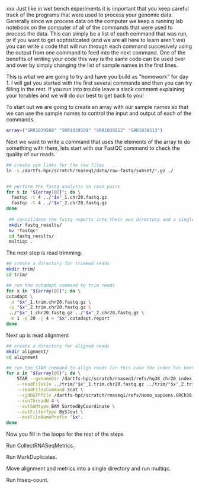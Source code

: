xxx
Just like in wet bench experiments it is important that you keep careful track of the programs that were used to process your genomic data. Generally since we process data on the computer we keep a running lab notebook on the computer of all of the commands that were used to process the data. This can simply be a list of each command that was run, or if you want to get sophisticated (and we are all here to learn aren't we) you can write a code that will run through each command succesively using the output from one command to feed into the next command. One of the benefits of writing your code this way is the same code can be used over and over by simply changing the list of sample names in the first lines. 

This is what we are going to try and have you build as "homework" for day 1. I will get you started with the first several commands and then you can try filling in the rest. If you run into trouble leave a slack comment explaining your torubles and we will do our best to get back to you! 

To start out we are going to create an array with our sample names so that we can use the sample names to control the input and output of each of the commands. 

```bash
array=("SRR1039508" "SRR1039509" "SRR1039512" "SRR1039513")
```

Next we want to write a command that uses the elements of the array to do something with them, lets start with our FastQC command to check the quality of our reads.

```bash
## create sym links for the raw files 
ln -s /dartfs-hpc/scratch/rnaseq1/data/raw-fastq/subset/*.gz ./


## perform the fastq analysis on read pairs
for x in "${array[@]}"; do \
  fastqc -t 4 ../"$x"_1.chr20.fastq.gz
  fastqc -t 4 ../"$x"_2.chr20.fastq.gz
done
 
 ## consolidate the fastq reports into their own directory and a single QC file with multiqc
 mkdir fastq_results/
 mv *fastqc*
 cd fastq_results/
 multiqc .
 ```
 
 The next step is read trimming. 
 
 ```bash
 ## create a directory for trimmed reads
 mkdir trim/
 cd trim/
 
 ## run the cutadapt command to trim reads
for x in "${array[@]}"; do \
 cutadapt \
  -o "$x"_1.trim.chr20.fastq.gz \
  -p "$x"_2.trim.chr20.fastq.gz \
  ../"$x"_1.chr20.fastq.gz ../"$x"_2.chr20.fastq.gz \
  -m 1 -q 20 -j 4 > "$x".cutadapt.report
done
 ```

Next up is read alignment

```bash
## create a directory for aligned reads
mkdir alignment/
cd alignment

## run the STAR command to align reads (in this case the index has been built if you are using a different reference file you will need to add a command for building the reference
for x in "${array[@]}"; do \
    STAR --genomeDir /dartfs-hpc/scratch/rnaseq1/refs/hg38_chr20_index \
    --readFilesIn ../trim/"$x"_1.trim.chr20.fastq.gz ../trim/"$x"_2.trim.chr20.fastq.gz \
    --readFilesCommand zcat \
    --sjdbGTFfile /dartfs-hpc/scratch/rnaseq1/refs/Homo_sapiens.GRCh38.97.chr20.gtf \
    --runThreadN 4 \
    --outSAMtype BAM SortedByCoordinate \
    --outFilterType BySJout \
    --outFileNamePrefix "$x".
done
```

Now you fill in the loops for the rest of the steps 

Run CollectRNASeqMetrics.

Run MarkDuplicates.

Move alignment and metrics into a single directory and run multiqc.

Run htseq-count.
